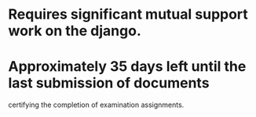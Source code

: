 # Requires significant mutual support work on the django.
# Approximately 35 days left until the last submission of documents
certifying the completion of examination assignments.

